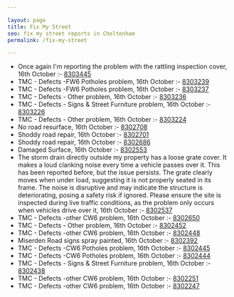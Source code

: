 ```yaml
---

layout: page
title: Fix My Street
seo: fix my street reports in Cheltenham
permalink: /fix-my-street

---
```


<!-- fix_marker starts -->

- Once again I'm reporting the problem with the rattling inspection cover, 16th October :- [8303445](https://www.fixmystreet.com/report/8303445)
- TMC - Defects -FW6 Potholes problem, 16th October :- [8303239](https://www.fixmystreet.com/report/8303239)
- TMC - Defects -FW6 Potholes problem, 16th October :- [8303237](https://www.fixmystreet.com/report/8303237)
- TMC - Defects - Other problem, 16th October :- [8303236](https://www.fixmystreet.com/report/8303236)
- TMC - Defects - Signs & Street Furniture problem, 16th October :- [8303226](https://www.fixmystreet.com/report/8303226)
- TMC - Defects - Other problem, 16th October :- [8303224](https://www.fixmystreet.com/report/8303224)
- No road resurface, 16th October :- [8302708](https://www.fixmystreet.com/report/8302708)
- Shoddy road repair, 16th October :- [8302701](https://www.fixmystreet.com/report/8302701)
- Shoddy road repair, 16th October :- [8302686](https://www.fixmystreet.com/report/8302686)
- Damaged Surface, 16th October :- [8302553](https://www.fixmystreet.com/report/8302553)
- The storm drain directly outside my property has a loose grate cover. It makes a loud clanking noise every time a vehicle passes over it. This has been reported before, but the issue persists. The grate clearly moves when under load, suggesting it is not properly seated in its frame. The noise is disruptive and may indicate the structure is deteriorating, posing a safety risk if ignored. Please ensure the site is inspected during live traffic conditions, as the problem only occurs when vehicles drive over it, 16th October :- [8302537](https://www.fixmystreet.com/report/8302537)
- TMC - Defects -other CW6 problem, 16th October :- [8302650](https://www.fixmystreet.com/report/8302650)
- TMC - Defects - Other problem, 16th October :- [8302452](https://www.fixmystreet.com/report/8302452)
- TMC - Defects -other CW6 problem, 16th October :- [8302448](https://www.fixmystreet.com/report/8302448)
- Miserden Road signs spray painted, 16th October :- [8302392](https://www.fixmystreet.com/report/8302392)
- TMC - Defects -CW6 Potholes  problem, 16th October :- [8302445](https://www.fixmystreet.com/report/8302445)
- TMC - Defects -CW6 Potholes  problem, 16th October :- [8302444](https://www.fixmystreet.com/report/8302444)
- TMC - Defects - Signs & Street Furniture problem, 16th October :- [8302438](https://www.fixmystreet.com/report/8302438)
- TMC - Defects -other CW6 problem, 16th October :- [8302251](https://www.fixmystreet.com/report/8302251)
- TMC - Defects -other CW6 problem, 16th October :- [8302247](https://www.fixmystreet.com/report/8302247)

<!-- fix_marker ends -->